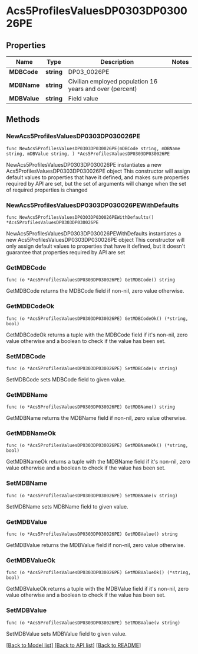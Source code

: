 # Acs5ProfilesValuesDP0303DP030026PE

## Properties

Name | Type | Description | Notes
------------ | ------------- | ------------- | -------------
**MDBCode** | **string** | DP03_0026PE | 
**MDBName** | **string** | Civilian employed population 16 years and over (percent) | 
**MDBValue** | **string** | Field value | 

## Methods

### NewAcs5ProfilesValuesDP0303DP030026PE

`func NewAcs5ProfilesValuesDP0303DP030026PE(mDBCode string, mDBName string, mDBValue string, ) *Acs5ProfilesValuesDP0303DP030026PE`

NewAcs5ProfilesValuesDP0303DP030026PE instantiates a new Acs5ProfilesValuesDP0303DP030026PE object
This constructor will assign default values to properties that have it defined,
and makes sure properties required by API are set, but the set of arguments
will change when the set of required properties is changed

### NewAcs5ProfilesValuesDP0303DP030026PEWithDefaults

`func NewAcs5ProfilesValuesDP0303DP030026PEWithDefaults() *Acs5ProfilesValuesDP0303DP030026PE`

NewAcs5ProfilesValuesDP0303DP030026PEWithDefaults instantiates a new Acs5ProfilesValuesDP0303DP030026PE object
This constructor will only assign default values to properties that have it defined,
but it doesn't guarantee that properties required by API are set

### GetMDBCode

`func (o *Acs5ProfilesValuesDP0303DP030026PE) GetMDBCode() string`

GetMDBCode returns the MDBCode field if non-nil, zero value otherwise.

### GetMDBCodeOk

`func (o *Acs5ProfilesValuesDP0303DP030026PE) GetMDBCodeOk() (*string, bool)`

GetMDBCodeOk returns a tuple with the MDBCode field if it's non-nil, zero value otherwise
and a boolean to check if the value has been set.

### SetMDBCode

`func (o *Acs5ProfilesValuesDP0303DP030026PE) SetMDBCode(v string)`

SetMDBCode sets MDBCode field to given value.


### GetMDBName

`func (o *Acs5ProfilesValuesDP0303DP030026PE) GetMDBName() string`

GetMDBName returns the MDBName field if non-nil, zero value otherwise.

### GetMDBNameOk

`func (o *Acs5ProfilesValuesDP0303DP030026PE) GetMDBNameOk() (*string, bool)`

GetMDBNameOk returns a tuple with the MDBName field if it's non-nil, zero value otherwise
and a boolean to check if the value has been set.

### SetMDBName

`func (o *Acs5ProfilesValuesDP0303DP030026PE) SetMDBName(v string)`

SetMDBName sets MDBName field to given value.


### GetMDBValue

`func (o *Acs5ProfilesValuesDP0303DP030026PE) GetMDBValue() string`

GetMDBValue returns the MDBValue field if non-nil, zero value otherwise.

### GetMDBValueOk

`func (o *Acs5ProfilesValuesDP0303DP030026PE) GetMDBValueOk() (*string, bool)`

GetMDBValueOk returns a tuple with the MDBValue field if it's non-nil, zero value otherwise
and a boolean to check if the value has been set.

### SetMDBValue

`func (o *Acs5ProfilesValuesDP0303DP030026PE) SetMDBValue(v string)`

SetMDBValue sets MDBValue field to given value.



[[Back to Model list]](../README.md#documentation-for-models) [[Back to API list]](../README.md#documentation-for-api-endpoints) [[Back to README]](../README.md)



